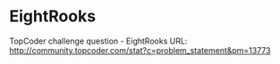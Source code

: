 # EightRooks
TopCoder challenge question - EightRooks
URL: http://community.topcoder.com/stat?c=problem_statement&pm=13773
